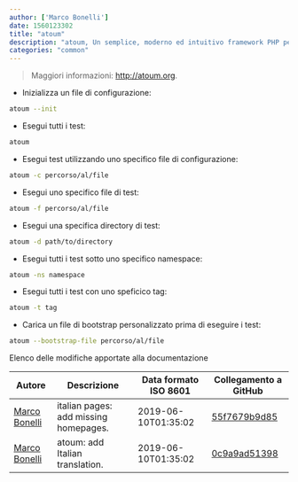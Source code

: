 ```yaml
---
author: ['Marco Bonelli']
date: 1560123302
title: "atoum"
description: "atoum, Un semplice, moderno ed intuitivo framework PHP per unit testing."
categories: "common"
---
```

> Maggiori informazioni: <http://atoum.org>.

- Inizializza un file di configurazione:

```bash
atoum --init
```

- Esegui tutti i test:

```bash
atoum
```

- Esegui test utilizzando uno specifico file di configurazione:

```bash
atoum -c percorso/al/file
```

- Esegui uno specifico file di test:

```bash
atoum -f percorso/al/file
```

- Esegui una specifica directory di test:

```bash
atoum -d path/to/directory
```

- Esegui tutti i test sotto uno specifico namespace:

```bash
atoum -ns namespace
```

- Esegui tutti i test con uno speficico tag:

```bash
atoum -t tag
```

- Carica un file di bootstrap personalizzato prima di eseguire i test:

```bash
atoum --bootstrap-file percorso/al/file
```
Elenco delle modifiche apportate alla documentazione


Autore | Descrizione | Data formato ISO 8601 | Collegamento a GitHub
------|-----|-----|-----
[Marco Bonelli](mailto:marco@mebeim.net) | italian pages: add missing homepages. | 2019-06-10T01:35:02 | [55f7679b9d85](https://github.com/tldr-pages/tldr/commit/55f7679b9d85480f6c81738bd32c7901a1db36fe)
[Marco Bonelli](mailto:mb5.marcob@gmail.com) | atoum: add Italian translation. | 2019-06-10T01:35:02 | [0c9a9ad51398](https://github.com/tldr-pages/tldr/commit/0c9a9ad51398d5dee12eb3ee316149186542d1a6)

